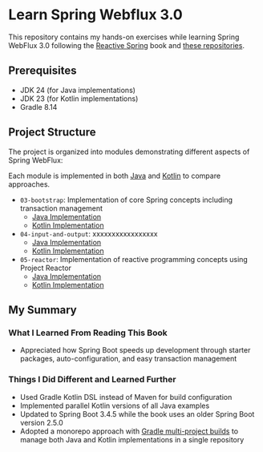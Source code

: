 # Learn Spring Webflux 3.0

This repository contains my hands-on exercises while learning Spring WebFlux 3.0 following the [Reactive Spring](https://leanpub.com/reactive-spring) book and [these repositories](https://github.com/Reactive-Spring-Book).

## Prerequisites
- JDK 24 (for Java implementations)
- JDK 23 (for Kotlin implementations)
- Gradle 8.14

## Project Structure

The project is organized into modules demonstrating different aspects of Spring WebFlux:

Each module is implemented in both [Java](./java) and [Kotlin](./kotlin) to compare approaches.

- `03-bootstrap`: Implementation of core Spring concepts including transaction management
   - [Java Implementation](./java/03-bootstrap)
   - [Kotlin Implementation](./kotlin/03-bootstrap)
- `04-input-and-output`: xxxxxxxxxxxxxxxxx
   - [Java Implementation](https://github.com/fResult/Learn-Spring-Webflux-3.0/tree/04_input-and-output/java/04-input-and-output)
   - [Kotlin Implementation](https://github.com/fResult/Learn-Spring-Webflux-3.0/tree/04_input-and-output/kotlin/04-input-and-output)
- `05-reactor`: Implementation of reactive programming concepts using Project Reactor
   - [Java Implementation]()
   - [Kotlin Implementation](https://github.com/fResult/Learn-Spring-Webflux-3.0/tree/04_input-and-output/kotlin/05-input-and-output)

## My Summary

### What I Learned From Reading This Book

- Appreciated how Spring Boot speeds up development through starter packages, auto-configuration, and easy transaction management


### Things I Did Different and Learned Further

- Used Gradle Kotlin DSL instead of Maven for build configuration
- Implemented parallel Kotlin versions of all Java examples
- Updated to Spring Boot 3.4.5 while the book uses an older Spring Boot version 2.5.0
- Adopted a monorepo approach with [Gradle multi-project builds][gradle-multiproject] to manage both Java and Kotlin implementations in a single repository

<!-- References -->
[gradle-multiproject]: https://docs.gradle.org/current/userguide/intro_multi_project_builds.html
